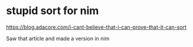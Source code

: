 
# stupid sort for nim

https://blog.adacore.com/i-cant-believe-that-i-can-prove-that-it-can-sort

Saw that article and made a version in nim
